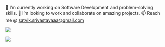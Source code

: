 
<!--
**Satvik45/Satvik45** is a ✨ _special_ ✨ repository because its `README.md` (this file) appears on your GitHub profile.

Here are some ideas to get you started:

- 🔭 I’m currently working on ...
- 🌱 I’m currently learning ...
- 👯 I’m looking to collaborate on ...
- 🤔 I’m looking for help with ...
- 💬 Ask me about ...
- 📫 How to reach me: ...
- 😄 Pronouns: ...
- ⚡ Fun fact: ...
-->

🔭 I’m currently working on Software Development and problem-solving skills.
👯 I’m looking to work and collaborate on amazing projects.
📫 Reach me @ satvik.srivastavaaa@gmail.com



[![](https://visitcount.itsvg.in/api?id=Satvik45&label=Profile%20Views&color=0&icon=5&pretty=false)](https://visitcount.itsvg.in)

<a href="https://visitcount.itsvg.in">
  <img src="https://visitcount.itsvg.in/api?id=Satvik45&label=Profile%20Views&color=0&icon=5&pretty=false" />
</a>
